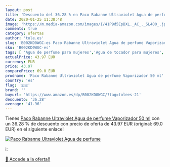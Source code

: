 ```yaml
---
layout: post
title: 'Descuento del 36.28 % en Paco Rabanne Ultraviolet Agua de perfume'
date: 2020-01-25 11:38:48
image: 'https://m.media-amazon.com/images/I/41P9d5EpBXL._AC_._SL400_.jpg'
comments: true
category: ofertas
author: 'tole.es'
slug: 'B002KD0WGC-es Paco Rabanne Ultraviolet Agua de perfume Vaporizador 50 ml'
sku: 'B002KD0WGC-es'
tags: [ 'Agua de perfume para mujeres','Agua de tocador para mujeres','Almacenaje de adornos festivos','Almacenamiento y organización','Belleza','Fragancias para mujeres','Hogar y cocina','Juguetes','Juguetes electrónicos','Juguetes y juegos','Perfumes y fragancias','Productos para el cuidado de la piel','Sets y juegos para el cuidado de la piel','Videojuegos para niños','agua','de','perfume', ]
actualPrice: 43.97 EUR
currency: EUR
price: 43.97
comparePrice: 69.0 EUR
prodname: 'Paco Rabanne Ultraviolet Agua de perfume Vaporizador 50 ml'
country: 'es'
flag: '🇪🇸'
brand: ''
buyurl: 'https://www.amazon.es/dp/B002KD0WGC/?tag=tolees-21'
descuento: '36.28'
average: '41.96'
---
```


Tienes [Paco Rabanne Ultraviolet Agua de perfume Vaporizador 50 ml](https://www.amazon.es/dp/B002KD0WGC/?tag=tolees-21) con un 36.28 % de descuento con precio de oferta de 43.97 EUR (original: 69.0 EUR) en el siguiente enlace!

[![Paco Rabanne Ultraviolet Agua de perfume](https://m.media-amazon.com/images/I/41P9d5EpBXL._AC_._SL400_.jpg)](https://www.amazon.es/dp/B002KD0WGC/?tag=tolees-21)

ℹ️:


[🛒 Accede a la oferta!!](https://www.amazon.es/dp/B002KD0WGC/?tag=tolees-21)
